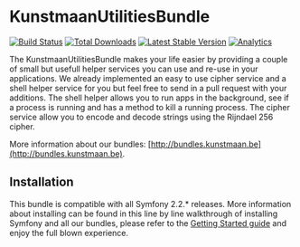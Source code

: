 # KunstmaanUtilitiesBundle

[![Build Status](https://travis-ci.org/Kunstmaan/KunstmaanUtilitiesBundle.png?branch=master)](http://travis-ci.org/Kunstmaan/KunstmaanUtilitiesBundle)
[![Total Downloads](https://poser.pugx.org/kunstmaan/utilities-bundle/downloads.png)](https://packagist.org/packages/kunstmaan/utilities-bundle)
[![Latest Stable Version](https://poser.pugx.org/kunstmaan/utilities-bundle/v/stable.png)](https://packagist.org/packages/kunstmaan/utilities-bundle)
[![Analytics](https://ga-beacon.appspot.com/UA-3160735-7/Kunstmaan/KunstmaanUtilitiesBundle)](https://github.com/igrigorik/ga-beacon)

The KunstmaanUtilitiesBundle makes your life easier by providing a couple of small but usefull helper services you can use and re-use in your applications. We already implemented an easy to use cipher service and a shell helper service for you but feel free to send in a pull request with your additions. The shell helper allows you to run apps in the background, see if a process is running and has a method to kill a running process. The cipher service allow you to encode and decode strings using the Rijndael 256 cipher.

More information about our bundles: [http://bundles.kunstmaan.be](http://bundles.kunstmaan.be).

## Installation

This bundle is compatible with all Symfony 2.2.* releases. More information about installing can be found in this line by line walkthrough of installing Symfony and all our bundles, please refer to the [Getting Started guide](http://bundles.kunstmaan.be/doc/01_GettingStarted.html) and enjoy the full blown experience.
